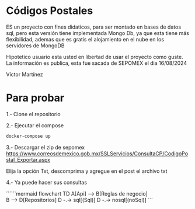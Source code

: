 # Códigos Postales

ES un proyecto con fines didaticos, para ser montado en bases de datos sql, pero esta versión tiene implementada Mongo Db, ya que esta tiene más flexibilidad, ademas que es gratis el alojamiento en el nube en los servidores de MongoDB

Hipotetico usuario esta usted en libertad de usar el proyecto como guste. La información es publica, esta fue sacada de SEPOMEX el dia 16/08/2024

Víctor Martínez

# Para probar

1.- Clone el repositorio

2.- Ejecutar el compose
```Bash
docker-compose up
```
3.- Descargar el zip de sepomex 
https://www.correosdemexico.gob.mx/SSLServicios/ConsultaCP/CodigoPostal_Exportar.aspx

Elija la opción Txt, descomprima y agregue en el post el archivo txt

4.- Ya puede hacer sus consultas

´´´```mermaid
flowchart TD
    A[Api] --> B[Reglas de negocio]    
    B --> D[Repositorios]
    D -.-> sql[(Sql)]
    D -.-> nosql[(noSql)]
´´´
